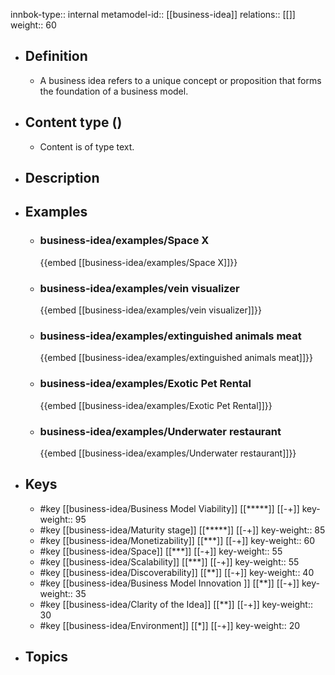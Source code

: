 innbok-type:: internal
metamodel-id:: [[business-idea]]
relations:: [[]]
weight:: 60

- ## Definition
  - A business idea refers to a unique concept or proposition that forms the foundation of a business model.
- ## Content type ()
  - Content is of type text.
  
- ## Description
- ## Examples
  - ### business-idea/examples/Space X
    {{embed [[business-idea/examples/Space X]]}}
  - ### business-idea/examples/vein visualizer
    {{embed [[business-idea/examples/vein visualizer]]}}
  - ### business-idea/examples/extinguished animals meat
    {{embed [[business-idea/examples/extinguished animals meat]]}}
  - ### business-idea/examples/Exotic Pet Rental
    {{embed [[business-idea/examples/Exotic Pet Rental]]}}
  - ### business-idea/examples/Underwater restaurant
    {{embed [[business-idea/examples/Underwater restaurant]]}}
  
- ## Keys
  - #key [[business-idea/Business Model Viability]] [[*****]] [[-+]]
    key-weight:: 95
  - #key [[business-idea/Maturity stage]] [[*****]] [[-+]]
    key-weight:: 85
  - #key [[business-idea/Monetizability]] [[***]] [[-+]]
    key-weight:: 60
  - #key [[business-idea/Space]] [[***]] [[-+]]
    key-weight:: 55
  - #key [[business-idea/Scalability]] [[***]] [[-+]]
    key-weight:: 55
  - #key [[business-idea/Discoverability]] [[**]] [[-+]]
    key-weight:: 40
  - #key [[business-idea/Business Model Innovation ]] [[**]] [[-+]]
    key-weight:: 35
  - #key [[business-idea/Clarity of the Idea]] [[**]] [[-+]]
    key-weight:: 30
  - #key [[business-idea/Environment]] [[*]] [[-+]]
    key-weight:: 20
- ## Topics
  

